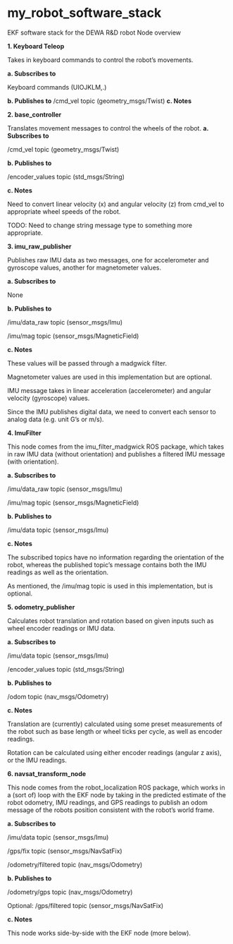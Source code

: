 # my_robot_software_stack
 EKF software stack for the DEWA R&D robot
Node overview

**1.	Keyboard Teleop**

Takes in keyboard commands to control the robot’s movements.
 
**a.	Subscribes to**

  Keyboard commands (UIOJKLM,.) 

**b.	Publishes to**
  /cmd_vel topic (geometry_msgs/Twist)
**c.	Notes**

**2.	base_controller**

Translates movement messages to control the wheels of the robot.
**a.	Subscribes to**

  /cmd_vel topic (geometry_msgs/Twist)
  
  **b.	Publishes to**
  
  /encoder_values topic (std_msgs/String)

  **c.	Notes**

  Need to convert linear velocity (x) and angular velocity (z) from cmd_vel to appropriate wheel speeds of the robot.

  TODO: Need to change string message type to something more appropriate.

  **3.	imu_raw_publisher**
  
Publishes raw IMU data as two messages, one for accelerometer and gyroscope values, another for magnetometer values.

**a.	Subscribes to**

None

**b.	Publishes to**

/imu/data_raw topic (sensor_msgs/Imu)

/imu/mag topic (sensor_msgs/MagneticField)

**c.	Notes**

These values will be passed through a madgwick filter. 

Magnetometer values are used in this implementation but are optional.

IMU message takes in linear acceleration (accelerometer) and angular velocity (gyroscope) values.

Since the IMU publishes digital data, we need to convert each sensor to analog data (e.g. unit G’s or m/s).

**4.	ImuFilter**

This node comes from the imu_filter_madgwick ROS package, which takes in raw IMU data (without orientation) and publishes a filtered IMU message (with orientation).

**a.	Subscribes to**

/imu/data_raw topic (sensor_msgs/Imu)

/imu/mag topic (sensor_msgs/MagneticField)

**b.	Publishes to**

/imu/data topic (sensor_msgs/Imu)

**c.	Notes**

The subscribed topics have no information regarding the orientation of the robot, whereas the published topic’s message contains both the IMU readings as well as the orientation.

As mentioned, the /imu/mag topic is used in this implementation, but is optional.

**5.	odometry_publisher**

Calculates robot translation and rotation based on given inputs such as wheel encoder readings or IMU data.

**a.	Subscribes to**

/imu/data topic (sensor_msgs/Imu)

/encoder_values topic (std_msgs/String)

**b.	Publishes to**

/odom topic (nav_msgs/Odometry)

**c.	Notes**

Translation are (currently) calculated using some preset measurements of the robot such as base length or wheel ticks per cycle, as well as encoder readings.

Rotation can be calculated using either encoder readings (angular z axis), or the IMU readings.

**6.	navsat_transform_node**

This node comes from the robot_localization ROS package, which works in a (sort of) loop with the EKF node by taking in the predicted estimate of the robot odometry, IMU readings, and GPS readings to publish an odom message of the robots position consistent with the robot’s world frame.

**a.	Subscribes to**

/imu/data topic (sensor_msgs/Imu)

/gps/fix topic (sensor_msgs/NavSatFix)

/odometry/filtered topic (nav_msgs/Odometry)

**b.	Publishes to**

/odometry/gps topic (nav_msgs/Odometry)

Optional: /gps/filtered topic (sensor_msgs/NavSatFix)

**c.	Notes**

This node works side-by-side with the EKF node (more below).

